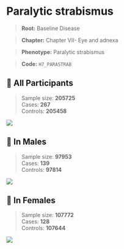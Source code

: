 # Paralytic strabismus

> **Root:** Baseline Disease  

> **Chapter:** Chapter VII- Eye and adnexa  

> **Phenotype:** Paralytic strabismus  

> **Code:** `H7_PARASTRAB`

## 🧪 All Participants  
> Sample size: **205725**  
> Cases: **267**  
> Controls: **205458**
<img src="/Disease/Figures/ALL/Incidence/H7_PARASTRAB.png"/>
<CsvTable src="/public/Disease/Data/ALL/Incidence/COX_H7_PARASTRAB.csv" label="🔍 View full results" />

## 👨 In Males  
> Sample size: **97953**  
> Cases: **139**  
> Controls: **97814**
<img src="/Disease/Figures/Male/Incidence/H7_PARASTRAB.png"/>
<CsvTable src="/public/Disease/Data/Male/Incidence/COX_H7_PARASTRAB.csv" label="🔍 View full results" />

## 👩 In Females  
> Sample size: **107772**  
> Cases: **128**  
> Controls: **107644**
<img src="/Disease/Figures/Female/Incidence/H7_PARASTRAB.png"/>
<CsvTable src="/public/Disease/Data/Female/Incidence/COX_H7_PARASTRAB.csv" label="🔍 View full results" />

